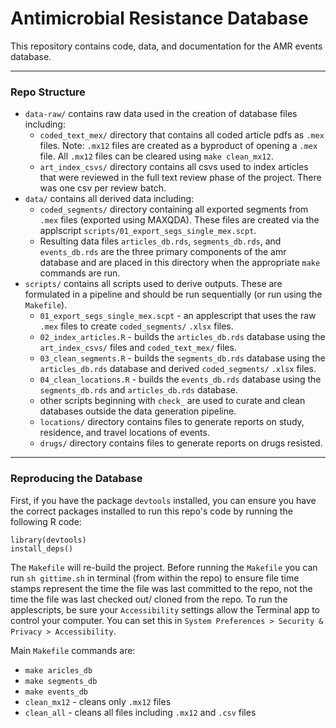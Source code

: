 # Antimicrobial Resistance Database

This repository contains code, data, and documentation for the AMR events database. 

---

### Repo Structure


-  `data-raw/` contains raw data used in the creation of database files including:
	-	`coded_text_mex/` directory that contains all coded article pdfs as `.mex` files. Note: `.mx12` files are created as a byproduct of opening a `.mex` file. All `.mx12` files can be cleared using `make clean_mx12`. 
	-	`art_index_csvs/` directory contains all csvs used to index articles that were reviewed in the full text review phase of the project. There was one csv per review batch.
- `data/` contains all derived data including:
	-	`coded_segments/` directory containing all exported segments from `.mex` files (exported using MAXQDA). These files are created via the applscript `scripts/01_export_segs_single_mex.scpt`.
	-	Resulting data files `articles_db.rds`, `segments_db.rds`, and `events_db.rds` are the three primary components of the amr database and are placed in this directory when the appropriate `make` commands are run.
- `scripts/` contains all scripts used to derive outputs. These are formulated in a pipeline and should be run sequentially (or run using the `Makefile`).
	-	`01_export_segs_single_mex.scpt` - an applescript that uses the raw `.mex` files to create `coded_segments/` `.xlsx` files.
	-	`02_index_articles.R` - builds the `articles_db.rds` database using the `art_index_csvs/` files and `coded_text_mex/` files.
	-	`03_clean_segments.R` - builds the `segments_db.rds` database using the `articles_db.rds` database and derived `coded_segments/` `.xlsx` files.
	-	`04_clean_locations.R` -  builds the `events_db.rds` database using the `segments_db.rds` and `articles_db.rds` database. 
	-	other scripts beginning with `check_` are used to curate and clean databases outside the data generation pipeline. 
	-	`locations/` directory contains files to generate reports on study, residence, and travel locations of events.
	-	`drugs/` directory contains files to generate reports on drugs resisted.

---

### Reproducing the Database

First, if you have the package `devtools` installed, you can ensure you have the correct packages installed to run this repo's code by running the following R code: 

```
library(devtools)
install_deps()
```

The `Makefile` will re-build the project. Before running the `Makefile` you can run `sh gittime.sh` in terminal (from within the repo) to ensure file time stamps represent the time the file was last committed to the repo, not the time the file was last checked out/ cloned from the repo. To run the applescripts, be sure your `Accessibility` settings allow the Terminal app to control your computer. You can set this in `System Preferences > Security & Privacy > Accessibility`.

Main `Makefile` commands are:

- `make aricles_db` 
- `make segments_db`
- `make events_db`
- `clean_mx12` - cleans only `.mx12` files
- `clean_all` - cleans all files including `.mx12` and `.csv` files 

